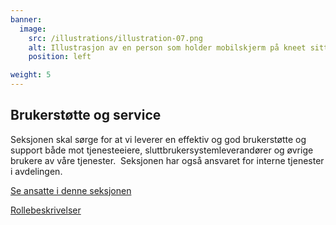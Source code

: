 ```yaml
---
banner:
  image:
    src: /illustrations/illustration-07.png
    alt: Illustrasjon av en person som holder mobilskjerm på kneet sitt
    position: left

weight: 5
---
```


## Brukerstøtte og service

Seksjonen skal sørge for at vi leverer en effektiv og god brukerstøtte og support både mot tjenesteeiere, sluttbrukersystemleverandører og øvrige brukere av våre tjenester. 
Seksjonen har også ansvaret for interne tjenester i avdelingen.

[Se ansatte i denne seksjonen](https://digdir.sharepoint.com/SitePages/Brukeropple.aspx)

[Rollebeskrivelser](https://digdir.sharepoint.com/:f:/r/sites/DigdirDGT/Delte%20dokumenter/Rollebeskrivelser,%20nye,%20Arbeidsomr%C3%A5de/Rollebeskrivelser%20BOD?csf=1&web=1&e=1ITt9x)
